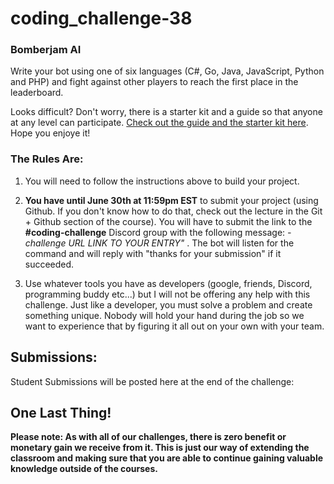 # coding_challenge-38

### Bomberjam AI

Write your bot using one of six languages (C#, Go, Java, JavaScript, Python and PHP) and fight against other players to reach the first place in the leaderboard.

Looks difficult? Don't worry, there is a starter kit and a guide so that anyone at any level can participate. [Check out the guide and the starter kit here](https://bomberjam.anthonysimmon.com/). Hope you enjoye it!



### The Rules Are:

1. You will need to follow the instructions above to build your project.

2. **You have until June 30th at 11:59pm EST** to submit your project (using Github. If you don't know how to do that, check out the lecture in the Git + Github section of the course). You will have to submit the link to the **#coding-challenge** Discord group with the following message:  *-challenge URL LINK TO YOUR ENTRY"* . The bot will listen for the command and will reply with "thanks for your submission" if it succeeded.

4. Use whatever tools you have as developers (google, friends, Discord, programming buddy etc...) but I will not be offering any help with this challenge. Just like a developer, you must solve a problem and create something unique. Nobody will hold your hand during the job so we want to experience that by figuring it all out on your own with your team. 

## Submissions:

Student Submissions will be posted here at the end of the challenge:



## One Last Thing!

**Please note: As with all of our challenges, there is zero benefit or monetary gain we receive from it. This is just our way of extending the classroom and making sure that you are able to continue gaining valuable knowledge outside of the courses.**

